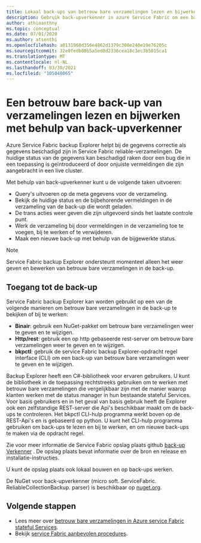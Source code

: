```yaml
---
title: Lokaal back-ups van betrouw bare verzamelingen lezen en bijwerken
description: Gebruik back-upverkenner in azure Service Fabric om een back-up van lokale betrouw bare verzamelingen te lezen en bij te werken.
author: athinanthny
ms.topic: conceptual
ms.date: 07/01/2020
ms.author: atsenthi
ms.openlocfilehash: a0131960d356e4862d1379c308e240e19e76205c
ms.sourcegitcommit: 32e0fedb80b5a5ed0d2336cea18c3ec3b5015ca1
ms.translationtype: MT
ms.contentlocale: nl-NL
ms.lasthandoff: 03/30/2021
ms.locfileid: "105048065"
---
```

# <a name="read-and-update-a-reliable-collections-backup-by-using-backup-explorer"></a>Een betrouw bare back-up van verzamelingen lezen en bijwerken met behulp van back-upverkenner

Azure Service Fabric backup Explorer helpt bij de gegevens correctie als gegevens beschadigd zijn in Service Fabric reliable-verzamelingen. De huidige status van de gegevens kan beschadigd raken door een bug die in een toepassing is geïntroduceerd of door onjuiste vermeldingen die zijn aangebracht in een live cluster.

Met behulp van back-upverkenner kunt u de volgende taken uitvoeren:
-   Query's uitvoeren op de meta gegevens voor de verzameling.
-   Bekijk de huidige status en de bijbehorende vermeldingen in de verzameling van de back-up die wordt geladen.
-   De trans acties weer geven die zijn uitgevoerd sinds het laatste controle punt.
-   Werk de verzameling bij door vermeldingen in de verzameling toe te voegen, bij te werken of te verwijderen.
-   Maak een nieuwe back-up met behulp van de bijgewerkte status.

> [!NOTE]
> Service Fabric backup Explorer ondersteunt momenteel alleen het weer geven en bewerken van betrouw bare verzamelingen in de back-up.
>

## <a name="access-the-backup"></a>Toegang tot de back-up

Service Fabric backup Explorer kan worden gebruikt op een van de volgende manieren om betrouw bare verzamelingen in de back-up te bekijken of bij te werken:
-   **Binair**: gebruik een NuGet-pakket om betrouw bare verzamelingen weer te geven en te wijzigen.
-   **Http/rest**: gebruik een op http gebaseerde rest-server om betrouw bare verzamelingen weer te geven en te wijzigen.
-   **bkpctl**: gebruik de service Fabric backup Explorer-opdracht regel interface (CLI) om een back-up van betrouw bare verzamelingen weer te geven en te wijzigen.

Backup Explorer heeft een C#-bibliotheek voor ervaren gebruikers. U kunt de bibliotheek in de toepassing rechtstreeks gebruiken om te werken met betrouw bare verzamelingen die vergelijkbaar zijn met de manier waarop klanten werken met de status manager in hun bestaande stateful Services. Voor basis gebruikers en in het geval van basis gebruik heeft de Explorer ook een zelfstandige REST-server die Api's beschikbaar maakt om de back-ups te controleren. Het bkpctl CLI-hulp programma werkt boven op de REST-Api's en is gebaseerd op python. U kunt het CLI-hulp programma gebruiken om back-ups te lezen en bij te werken, en om nieuwe back-ups te maken via de opdracht regel.

Zie voor meer informatie de Service Fabric opslag plaats github [back-up Verkenner](https://github.com/microsoft/service-fabric-backup-explorer) . De opslag plaats bevat informatie over de bron en release en installatie-instructies.

U kunt de opslag plaats ook lokaal bouwen en op back-ups werken.
 
De NuGet voor back-upverkenner (micro soft. ServiceFabric. ReliableCollectionBackup. parser) is beschikbaar op [nuget.org](https://www.nuget.org/). 

## <a name="next-steps"></a>Volgende stappen

* Lees meer over [betrouw bare verzamelingen in Azure service Fabric stateful Services](service-fabric-reliable-services-reliable-collections.md).
* Bekijk [service Fabric aanbevolen procedures](./service-fabric-best-practices-security.md).